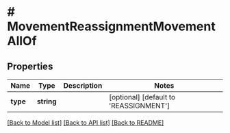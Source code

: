 # # MovementReassignmentMovementAllOf

## Properties

Name | Type | Description | Notes
------------ | ------------- | ------------- | -------------
**type** | **string** |  | [optional] [default to 'REASSIGNMENT']

[[Back to Model list]](../../README.md#documentation-for-models) [[Back to API list]](../../README.md#documentation-for-api-endpoints) [[Back to README]](../../README.md)


